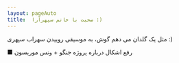 ```yaml
---
layout: pageAuto
title:  صحبت با خانم سپهرآرا :)
---
```


مثل یک گلدان
می دهم گوش، به موسیقی روییدن
سهراب سپهری :)

 ■ رفع اشکال درباره پروژه جنگو + ونس موریسون